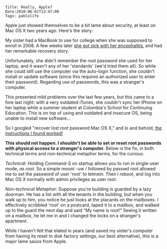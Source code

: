     Title: Really, Apple?
    Date:2010-06-01T12:47:00
    Tags: pablolife

Apple just showed themselves to be a bit lame about security, at least on Mac 
OS X two years ago. Here's the story:

My sister had a MacBook to use for college when she was supposed to enroll in
2008. A few weeks later [she got sick with her encephalitis][1], and had her
remarkable recovery story.

Unfortunately, she didn't remember the root password she used for her laptop,
and it wasn't any of her 'standards' (we'd tried them all). So while she could
still use the computer via the auto-login function, she couldn't install or
update software (since this requires an authorized user to enter their
password). Regarding use of passwords, this was a stranger's computer.

This presented mild problems over the last few years, but this came to a fore
last night: with a very outdated iTunes, she couldn't sync her iPhone on her
laptop while a summer student at Columbia's School for Continuing Education.
This is on top of using and outdated and insecure OS, being unable to install
new software...

So I googled "recover lost root password Mac OS X," and lo and behold, [the
instructions I found worked!][2]

**This should not happen. I shouldn't be able to set or reset root passwords
with physical access to a stranger's computer.** Below is the fix, in both
technical terms and non-technical metaphor terms, for the curious:

_Technical:_ Holding Command-S on startup allows you to run in single-user
mode, _as root_. So a simple mount -uw / followed by passwd root allowed me to
set the password of user 'root' to letmein. Then I reboot, and log into Mac OS
X normally with admin privileges as user root.

_Non-technical Metaphor:_ Suppose you're building is guarded by a lazy
doorman. He has a list with all the tenants in the building, but when you walk
up to him, you notice he just looks at the placards on the mailboxes. I
effectively scribbled 'root' on a postcard, taped it to a mailbox, and walked
up to the guard the next day and said "My name is root!" Seeing it written on
a mailbox, he let me in and I changed the locks on a stranger's apartment.

While I haven't felt that elated in years (and saved my sister's computer from
having its reset to disk factory settings, our best alternative), this is a
major lame sauce from Apple.


   [1]: http://www.facebook.com/paul.meier#!/group.php?gid=25800962459
   [2]: http://www.macosxhints.com/article.php?story=20001217230925152
